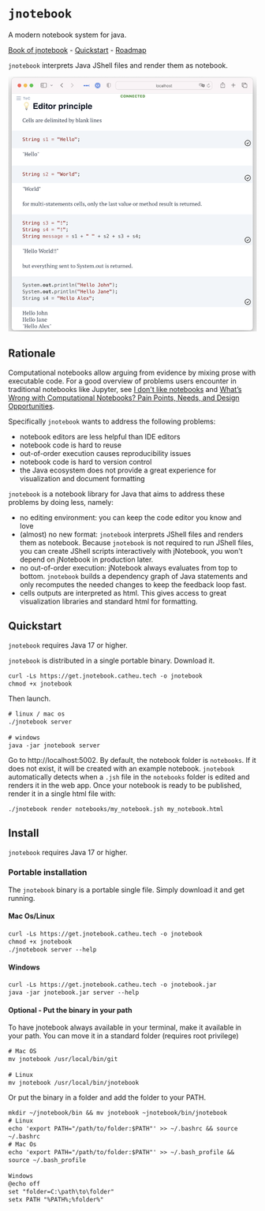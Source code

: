# `jnotebook`
A modern notebook system for java.

[Book of jnotebook](https://jnotebook.catheu.tech/) - [Quickstart](#quickstart) - [Roadmap](https://github.com/cyrilou242/jnotebook/discussions/1)

`jnotebook` interprets Java JShell files and render them as notebook.

![readme_screenshot.png](./assets/readme_screenshot.png)

## Rationale

Computational notebooks allow arguing from evidence by mixing prose with executable code. For a good overview of problems users encounter in traditional notebooks like Jupyter, see [I don't like notebooks](https://www.youtube.com/watch?v=7jiPeIFXb6U) and [What’s Wrong with Computational Notebooks? Pain Points, Needs, and Design Opportunities](https://austinhenley.com/pubs/Chattopadhyay2020CHI_NotebookPainpoints.pdf).

Specifically `jnotebook` wants to address the following problems:

- notebook editors are less helpful than IDE editors
- notebook code is hard to reuse
- out-of-order execution causes reproducibility issues
- notebook code is hard to version control
- the Java ecosystem does not provide a great experience for visualization and document formatting

`jnotebook` is a notebook library for Java that aims to address these problems by doing less, namely:

- no editing environment: you can keep the code editor you know and love
- (almost) no new format: `jnotebook` interprets JShell files and renders them as notebook.
    Because `jnotebook` is not required to run JShell files, you can create JShell scripts interactively with jNotebook, you won't depend on jNotebook in production later.
- no out-of-order execution: jNotebook always evaluates from top to bottom. `jnotebook` builds a dependency graph of Java statements and only recomputes the needed changes to keep the feedback loop fast.
- cells outputs are interpreted as html. This gives access to great visualization libraries and standard html for formatting.

## Quickstart
`jnotebook` requires Java 17 or higher.

`jnotebook` is distributed in a single portable binary. Download it.
``` 
curl -Ls https://get.jnotebook.catheu.tech -o jnotebook
chmod +x jnotebook
```

Then launch.
```
# linux / mac os
./jnotebook server

# windows
java -jar jnotebook server
```

Go to http://localhost:5002.
By default, the notebook folder is `notebooks`. If it does not exist, it will be created with an example notebook.
`jnotebook` automatically detects when a `.jsh` file in the `notebooks` folder is edited
and renders it in the web app.
Once your notebook is ready to be published, render it in a single html file with:

```
./jnotebook render notebooks/my_notebook.jsh my_notebook.html
```


## Install
`jnotebook` requires Java 17 or higher.

### Portable installation
The `jnotebook` binary is a portable single file. Simply download it and get running. 

#### Mac Os/Linux
```
curl -Ls https://get.jnotebook.catheu.tech -o jnotebook
chmod +x jnotebook
./jnotebook server --help
```

#### Windows
```
curl -Ls https://get.jnotebook.catheu.tech -o jnotebook.jar
java -jar jnotebook.jar server --help
```

#### Optional - Put the binary in your path
To have jnotebook always available in your terminal, make it available in your path.
You can move it in a standard folder (requires root privilege)
```
# Mac OS
mv jnotebook /usr/local/bin/git

# Linux 
mv jnotebook /usr/local/bin/jnotebook
```

Or put the binary in a folder and add the folder to your PATH.
```
mkdir ~/jnotebook/bin && mv jnotebook ~jnotebook/bin/jnotebook
# Linux
echo 'export PATH="/path/to/folder:$PATH"' >> ~/.bashrc && source ~/.bashrc
# Mac Os
echo 'export PATH="/path/to/folder:$PATH"' >> ~/.bash_profile && source ~/.bash_profile

Windows
@echo off
set "folder=C:\path\to\folder"
setx PATH "%PATH%;%folder%"
```
